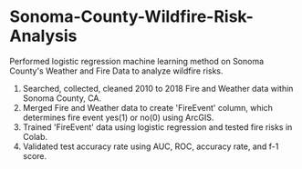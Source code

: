 # Sonoma-County-Wildfire-Risk-Analysis
Performed logistic regression machine learning method on Sonoma County's Weather and Fire Data to analyze wildfire risks. 
1) Searched, collected, cleaned 2010 to 2018 Fire and Weather data within Sonoma County, CA.
2) Merged Fire and Weather data to create 'FireEvent' column, which determines fire event yes(1) or no(0) using ArcGIS.
3) Trained 'FireEvent' data using logistic regression and tested fire risks in Colab.
4) Validated test accuracy rate using AUC, ROC, accuracy rate, and f-1 score.
